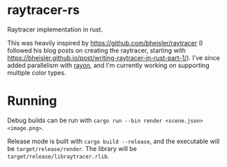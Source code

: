 # raytracer-rs
Raytracer implementation in rust.

This was heavily inspired by https://github.com/bheisler/raytracer 
(I followed his blog posts on creating the raytracer, starting with https://bheisler.github.io/post/writing-raytracer-in-rust-part-1/).
I've since added parallelism with [rayon](https://crates.io/crates/rayon), and I'm currently working on supporting multiple color types.

# Running

Debug builds can be run with `cargo run --bin render <scene.json> <image.png>`. 

Release mode is built with `cargo build --release`, and the executable will be `target/release/render`. The library will  be `target/release/libraytracer.rlib`.